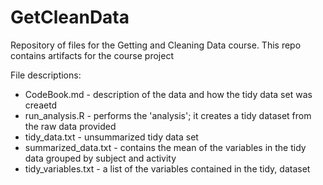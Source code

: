 # GetCleanData
Repository of files for the Getting and Cleaning Data course.
This repo contains artifacts for the course project

File descriptions:
* CodeBook.md - description of the data and how the tidy data set was creaetd
* run_analysis.R   - performs the 'analysis'; it creates a tidy dataset from the raw data provided
* tidy_data.txt - unsummarized tidy data set
* summarized_data.txt - contains the mean of the variables in the tidy data grouped by subject and activity
* tidy_variables.txt - a list of the variables contained in the tidy, dataset
